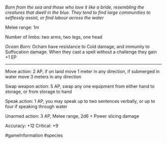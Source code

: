 *Born from the sea and those who love it like a bride, resembling the creatures that dwell in the blue. They tend to find large communities to selflessly assist, or find labour across the water*

Melee range: 1m

Number of limbs: two arms, two legs, one head

*Ocean Born:* Ocham have resistance to Cold damage, and immunity to Suffocation damage. When they cast a spell without a challenge they gain +1 EP

---

Move action: 2 AP, if on land move 1 meter in any direction, if submerged in water move 3 meters in any direction

Swap weapon action: 5 AP, swap any one equipment from either hand to storage, or from storage to hand

Speak action: 1 AP, you may speak up to two sentences verbally, or up to four if speaking through water

Unarmed action: 3 AP, Melee range, 2d6 + Power slicing damage

Accuracy: +12
Critical: +9

#gameInformation #species